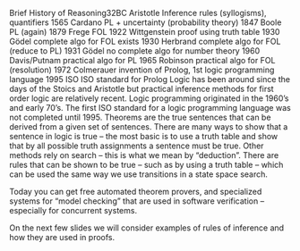 Brief History of Reasoning32BC    Aristotle		Inference rules (syllogisms), quantifiers
1565     Cardano	PL + uncertainty (probability theory)
1847     Boole		PL (again)
1879     Frege		FOL
1922     Wittgenstein	proof using truth table
1930     Gödel		complete algo for FOL exists
1930     Herbrand	complete algo for FOL (reduce to PL)
1931     Gödel		no complete algo for number theory
1960     Davis/Putnam	practical algo for PL
1965     Robinson	practical algo for FOL (resolution)
1972	   Colmerauer	invention of Prolog, 1st logic programming language
1995     ISO                       ISO standard for Prolog
Logic has been around since the days of the Stoics and Aristotle  but practical inference methods for first order logic are relatively recent.  Logic programming originated in the 1960’s and early 70’s. 
The first ISO standard for a logic programming language was not completed until 1995.
Theorems are the true sentences that can be derived from a given set of  sentences.
There are many ways to show that a sentence in logic is true – the most basic is to use a truth table and show that by all possible truth assignments a sentence must be true. 
Other methods rely on search – this is what we mean by “deduction”.  There are rules that can be shown to be true – such as by using a truth table – which can be used the same way we use transitions in a state space search.

Today you can get free automated theorem provers, and specialized systems for “model checking” that are used in software verification – especially for concurrent systems.

On the next few slides we will consider examples of rules of inference and how they are used in proofs.